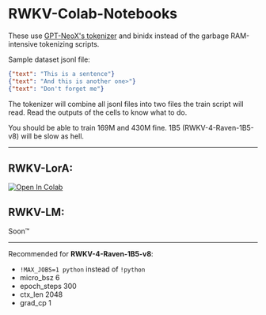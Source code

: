 # RWKV-Colab-Notebooks

These use [GPT-NeoX's tokenizer](https://github.com/EleutherAI/gpt-neox/blob/b4784bd3f378c7a55f3ab4a259419d21118376cf/tools/preprocess_data.py) and binidx instead of the garbage RAM-intensive tokenizing scripts.

Sample dataset jsonl file:
```json
{"text": "This is a sentence"}
{"text": "And this is another one>"}
{"text": "Don't forget me"}
```
The tokenizer will combine all jsonl files into two files the train script will read. Read the outputs of the cells to know what to do.

You should be able to train 169M and 430M fine. 1B5 (RWKV-4-Raven-1B5-v8) will be slow as hell.

---


## RWKV-LorA:
[![Open In Colab](https://colab.research.google.com/assets/colab-badge.svg)](https://colab.research.google.com/github/dumpsters/RWKV-Colab-Notebooks/blob/master/RWKV-LorA.ipynb)

## RWKV-LM:
Soon™

---

Recommended for **RWKV-4-Raven-1B5-v8**:
- `!MAX_JOBS=1 python` instead of `!python`
- micro_bsz  6
- epoch_steps 300
- ctx_len 2048
- grad_cp 1